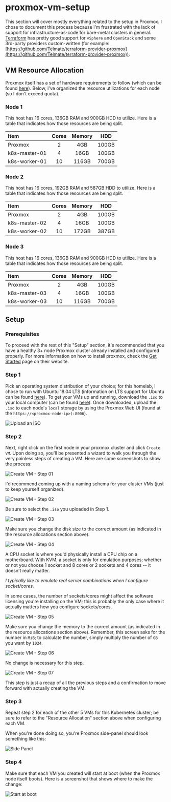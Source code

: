 # proxmox-vm-setup

This section will cover mostly everything related to the setup in Proxmox. I chose to document this process because I'm frustrated with the lack of support for infrastructure-as-code for bare-metal clusters in general. [Terraform](https://www.terraform.io/) has pretty good support for `vSphere` and `OpenStack` and some 3rd-party providers custom-written (for example: [https://github.com/Telmate/terraform-provider-proxmox](https://github.com/Telmate/terraform-provider-proxmox)).

## VM Resource Allocation

Proxmox itself has a set of hardware requirements to follow (which can be found [here](https://www.proxmox.com/en/proxmox-ve/requirements)). Below, I've organized the resource utilizations for each node (so I don't exceed quota).

### Node 1

This host has 16 cores, 136GB RAM and 900GB HDD to utilize. Here is a table that indicates how those resources are being split.

| Item | Cores | Memory | HDD |
|:-----|:-----:|:------:|:---:|
| Proxmox | 2 | 4GB | 100GB |
| k8s-master-01 | 4 | 16GB | 100GB |
| k8s-worker-01 | 10 | 116GB | 700GB |

### Node 2

This host has 16 cores, 192GB RAM and 587GB HDD to utilize. Here is a table that indicates how those resources are being split.

| Item | Cores | Memory | HDD |
|:-----|:-----:|:------:|:---:|
| Proxmox | 2 | 4GB | 100GB |
| k8s-master-02 | 4 | 16GB | 100GB |
| k8s-worker-02 | 10 | 172GB | 387GB |

### Node 3

This host has 16 cores, 136GB RAM and 900GB HDD to utilize. Here is a table that indicates how those resources are being split.

| Item | Cores | Memory | HDD |
|:-----|:-----:|:------:|:---:|
| Proxmox | 2 | 4GB | 100GB |
| k8s-master-03 | 4 | 16GB | 100GB |
| k8s-worker-03 | 10 | 116GB | 700GB |

## Setup

### Prerequisites

To proceed with the rest of this "Setup" section, it's recommended that you have a healthy 3+ node Proxmox cluster already installed and configured properly. For more information on how to install proxmox, check the [Get Started](https://www.proxmox.com/en/proxmox-ve/get-started) page on their website.

### Step 1

Pick an operating system distribution of your choice; for this homelab, I chose to run with Ubuntu 18.04 LTS (information on LTS support for Ubuntu can be found [here](https://www.ubuntu.com/about/release-cycle)). To get your VMs up and running, download the `.iso` to your local computer (can be found [here](https://www.ubuntu.com/download/server)). Once downloaded, upload the `.iso` to each node's `local` storage by using the Proxmox Web UI (found at the `https://<proxmox-node-ip>):8006`).

![Upload an ISO](./images/proxmox-upload-iso.png)

### Step 2

Next, right click on the first node in your proxmox cluster and click `Create VM`. Upon doing so, you'll be presented a wizard to walk you through the very painless steps of creating a VM. Here are some screenshots to show the process:

![Create VM - Step 01](./images/proxmox-create-vm-01.png)

I'd recommend coming up with a naming schema for your cluster VMs (just to keep yourself organized).

![Create VM - Step 02](./images/proxmox-create-vm-02.png)

Be sure to select the `.iso` you uploaded in Step 1.

![Create VM - Step 03](./images/proxmox-create-vm-03.png)

Make sure you change the disk size to the correct amount (as indicated in the resource allocations section above).

![Create VM - Step 04](./images/proxmox-create-vm-04.png)

A CPU socket is where you'd physically install a CPU chip on a motherboard. With KVM, a socket is only for emulation purposes; whether or not you choose 1 socket and 8 cores or 2 sockets and 4 cores -- it doesn't really matter.

*I typically like to emulate real server combinations when I configure socket/cores.*

In some cases, the number of sockets/cores might affect the software licensing you're installing on the VM; this is probably the only case where it actually matters how you configure sockets/cores.

![Create VM - Step 05](./images/proxmox-create-vm-05.png)

Make sure you change the memory to the correct amount (as indicated in the resource allocations section above). Remember, this screen asks for the number in `MiB`; to calculate the number, simply multiply the number of `GB` you want by `1024`.

![Create VM - Step 06](./images/proxmox-create-vm-06.png)

No change is necessary for this step.

![Create VM - Step 07](./images/proxmox-create-vm-07.png)

This step is just a recap of all the previous steps and a confirmation to move forward with actually creating the VM.

### Step 3

Repeat step 2 for each of the other 5 VMs for this Kubernetes cluster; be sure to refer to the "Resource Allocation" section above when configuring each VM.

When you're done doing so, you're Proxmox side-panel should look something like this:

![Side Panel](./images/proxmox-side-panel.png)

### Step 4

Make sure that each VM you created will start at boot (when the Proxmox node itself boots). Here is a screenshot that shows where to make the change:

![Start at boot](./images/proxmox-start-at-boot.png)
